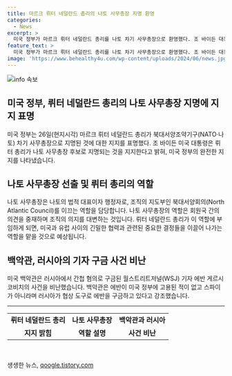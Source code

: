 ```yaml
---
title: 마르크 뤼터 네덜란드 총리의 나토 사무총장 지명 환영
categories:
  - News
excerpt: >
  미국 정부가 마르크 뤼터 네덜란드 총리를 나토 차기 사무총장으로 환영했다. 조 바이든 대통령은 긴밀한 협력 관계를 강조하며 뤼터 총리를 향후 훌륭한 사무총장이 될 것으로 믿는다고 전했다. 나토 32개 회원국 대사들은 만장일치로 뤼터 총리를 차기 사무총장 후보로 지명했으며, 러시아에서 구금된 미국 기자에 대한 미국 정부의 비난도 이어졌다. (요약문)
feature_text: >
  미국 정부가 마르크 뤼터 네덜란드 총리를 나토 차기 사무총장으로 환영했다. 조 바이든 대통령은 긴밀한 협력 관계를 강조하며 뤼터 총리를 향후 훌륭한 사무총장이 될 것으로 믿는다고 전했다. 나토 32개 회원국 대사들은 만장일치로 뤼터 총리를 차기 사무총장 후보로 지명했으며, 러시아에서 구금된 미국 기자에 대한 미국 정부의 비난도 이어졌다. (요약문)
image: 'https://www.behealthy4u.com/wp-content/uploads/2024/06/news.jpg'
---
```


<p><img src="https://www.behealthy4u.com/wp-content/uploads/2024/06/news.jpg" alt="info 속보" /></p>

<h2 data-ke-size="size26">미국 정부, 뤼터 네덜란드 총리의 나토 사무총장 지명에 지지 표명</h2>

<p data-ke-size="size16">미국 정부는 26일(현지시각) 마르크 뤼터 네덜란드 총리가 북대서양조약기구(NATO·나토) 차기 사무총장으로 지명된 것에 대한 지지를 표명했다. 조 바이든 미국 대통령은 뤼터 총리가 나토 사무총장 후보로 지명되는 것을 지지한다고 밝혀, 미국 정부의 완전한 지지를 나타냈습니다.</p>

<h2 data-ke-size="size26">나토 사무총장 선출 및 뤼터 총리의 역할</h2>

<p data-ke-size="size16">나토 사무총장은 나토의 법적 대표이자 행정자로, 조직의 지도부인 북대서양회의(North Atlantic Council)를 이끄는 역할을 담당합니다. 나토 사무총장의 역할은 회원국 간의 의견을 중재하며 조직의 의지를 대변하는 것입니다. 뤼터 네덜란드 총리가 이 역할에 부임하게 되면, 미국과 유럽 사이의 긴밀한 협력과 관련된 중요한 결정들을 이끌어 나가는 역할을 맡을 것으로 예상됩니다.</p>

<h2 data-ke-size="size26">백악관, 러시아의 기자 구금 사건 비난</h2>

<p data-ke-size="size16">미국 백악관은 러시아에서 간첩 혐의로 구금된 월스트리트저널(WSJ) 기자 에반 게르시코비치의 사건을 비난했습니다. 백악관은 에반이 미국 정부에 고용된 적이 없고 스파이가 아니라며 러시아가 협상 도구로 에반을 구금하고 있다고 강조했습니다.</p>

<hr>

<table>
  <tbody>
    <tr>
      <td style="text-align: center; height: 17px;"><b>뤼터 네덜란드 총리</b></td>
      <td style="text-align: center; height: 17px;"><b>나토 사무총장</b></td>
      <td style="text-align: center; height: 17px;"><b>백악관과 러시아</b></td>
    </tr>
    <tr>
      <td style="text-align: center; height: 17px;"><b>지지 밝힘</b></td>
      <td style="text-align: center; height: 17px;"><b>역할 설명</b></td>
      <td style="text-align: center; height: 17px;"><b>사건 비난</b></td>
    </tr>
  </tbody>
</table>

<p data-ke-size="size16">&nbsp;</p>
생생한 뉴스, <a href="https://qoogle.tistory.com" rel="dofollow">qoogle.tistory.com</a>


